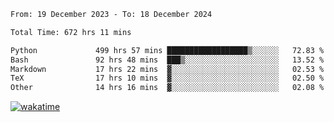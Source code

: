<!--START_SECTION:waka-->

```txt
From: 19 December 2023 - To: 18 December 2024

Total Time: 672 hrs 11 mins

Python             499 hrs 57 mins ██████████████████▒░░░░░░   72.83 %
Bash               92 hrs 48 mins  ███▒░░░░░░░░░░░░░░░░░░░░░   13.52 %
Markdown           17 hrs 22 mins  ▓░░░░░░░░░░░░░░░░░░░░░░░░   02.53 %
TeX                17 hrs 10 mins  ▓░░░░░░░░░░░░░░░░░░░░░░░░   02.50 %
Other              14 hrs 16 mins  ▓░░░░░░░░░░░░░░░░░░░░░░░░   02.08 %
```

<!--END_SECTION:waka-->
[![wakatime](https://wakatime.com/badge/user/5f89a63a-5294-4958-ad30-2b3455e63f2a.svg)](https://wakatime.com/@5f89a63a-5294-4958-ad30-2b3455e63f2a)
